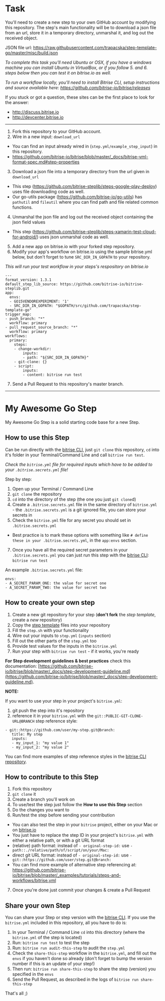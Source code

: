 # Task
You'll need to create a new step to your own GitHub account by modifying this repository. The step's main functionality will be to download a json file from an url, store it in a temporary directory, unmarshal it, and log out the received object.

JSON file url: https://raw.githubusercontent.com/trapacska/step-template-go/master/misc/build.json

*To complete this task you'll need Ubuntu or OSX, if you have a windows machine you can install Ubuntu in VirtualBox, or if you follow 5. and 6. steps below then you can test it on bitrise.io as well.*

*To run a workflow locally, you'll need to install Bitrise CLI, setup instructions and source available here: https://github.com/bitrise-io/bitrise/releases*

If you stuck or got a question, these sites can be the first place to look for the answer:
- http://discuss.bitrise.io
- http://devcenter.bitrise.io

---

1. Fork this repository to your GitHub account.
2. Wire in a new input: `download_url`
  * You can find an input already wired in (`step.yml/example_step_input`) in this repository.
  * https://github.com/bitrise-io/bitrise/blob/master/_docs/bitrise-yml-format-spec.md#step-properties  
3. Download a json file into a temporary directory from the url given in `download_url`
  * This step (https://github.com/bitrise-steplib/steps-google-play-deploy) uses file downloading code as well.
  * Our go-utils package (https://github.com/bitrise-io/go-utils) has `pathutil` and `fileutil` where you can find path  and file related common functions.
4. Unmarshal the json file and log out the received object containing the json field values
  * This step (https://github.com/bitrise-steplib/steps-xamarin-test-cloud-for-android/) uses json unmarshal code as well.
5. Add a new app on bitrise.io with your forked step repository.
6. Modify your app's workflow on bitrise.io using the sample bitrise.yml below, but don't forget to tune `SRC_DIR_IN_GOPATH` to your repository.

*This will run your test workflow in your steps's respository on bitrise.io*
```
---
format_version: 1.3.1
default_step_lib_source: https://github.com/bitrise-io/bitrise-steplib.git
app:
  envs:
  - GO15VENDOREXPERIMENT: '1'
  - SRC_DIR_IN_GOPATH: "$GOPATH/src/github.com/trapacska/step-template-go"
trigger_map:
- push_branch: "*"
  workflow: primary
- pull_request_source_branch: "*"
  workflow: primary
workflows:
  primary:
    steps:
    - change-workdir:
        inputs:
        - path: "${SRC_DIR_IN_GOPATH}"
    - git-clone: {}
    - script:
        inputs:
        - content: bitrise run test

```
7. Send a Pull Request to this repository's master branch.

---


# My Awesome Go Step

My Awesome Go Step is a solid starting code base for
a new Step.


## How to use this Step

Can be run directly with the [bitrise CLI](https://github.com/bitrise-io/bitrise),
just `git clone` this repository, `cd` into it's folder in your Terminal/Command Line
and call `bitrise run test`.

*Check the `bitrise.yml` file for required inputs which have to be
added to your `.bitrise.secrets.yml` file!*

Step by step:

1. Open up your Terminal / Command Line
2. `git clone` the repository
3. `cd` into the directory of the step (the one you just `git clone`d)
5. Create a `.bitrise.secrets.yml` file in the same directory of `bitrise.yml` - the `.bitrise.secrets.yml` is a git ignored file, you can store your secrets in
6. Check the `bitrise.yml` file for any secret you should set in `.bitrise.secrets.yml`
  * Best practice is to mark these options with something like `# define these in your .bitrise.secrets.yml`, in the `app:envs` section.
7. Once you have all the required secret parameters in your `.bitrise.secrets.yml` you can just run this step with the [bitrise CLI](https://github.com/bitrise-io/bitrise): `bitrise run test`

An example `.bitrise.secrets.yml` file:

```
envs:
- A_SECRET_PARAM_ONE: the value for secret one
- A_SECRET_PARAM_TWO: the value for secret two
```

## How to create your own step

1. Create a new git repository for your step (**don't fork** the *step template*, create a *new* repository)
2. Copy the [step template](https://github.com/bitrise-steplib/step-template) files into your repository
3. Fill the `step.sh` with your functionality
4. Wire out your inputs to `step.yml` (`inputs` section)
5. Fill out the other parts of the `step.yml` too
6. Provide test values for the inputs in the `bitrise.yml`
7. Run your step with `bitrise run test` - if it works, you're ready

__For Step development guidelines & best practices__ check this documentation: [https://github.com/bitrise-io/bitrise/blob/master/_docs/step-development-guideline.md](https://github.com/bitrise-io/bitrise/blob/master/_docs/step-development-guideline.md).

**NOTE:**

If you want to use your step in your project's `bitrise.yml`:

1. git push the step into it's repository
2. reference it in your `bitrise.yml` with the `git::PUBLIC-GIT-CLONE-URL@BRANCH` step reference style:

```
- git::https://github.com/user/my-step.git@branch:
   title: My step
   inputs:
   - my_input_1: "my value 1"
   - my_input_2: "my value 2"
```

You can find more examples of step reference styles
in the [bitrise CLI repository](https://github.com/bitrise-io/bitrise/blob/master/_examples/tutorials/steps-and-workflows/bitrise.yml#L65).

## How to contribute to this Step

1. Fork this repository
2. `git clone` it
3. Create a branch you'll work on
4. To use/test the step just follow the **How to use this Step** section
5. Do the changes you want to
6. Run/test the step before sending your contribution
  * You can also test the step in your `bitrise` project, either on your Mac or on [bitrise.io](https://www.bitrise.io)
  * You just have to replace the step ID in your project's `bitrise.yml` with either a relative path, or with a git URL format
  * (relative) path format: instead of `- original-step-id:` use `- path::./relative/path/of/script/on/your/Mac:`
  * direct git URL format: instead of `- original-step-id:` use `- git::https://github.com/user/step.git@branch:`
  * You can find more example of alternative step referencing at: https://github.com/bitrise-io/bitrise/blob/master/_examples/tutorials/steps-and-workflows/bitrise.yml
7. Once you're done just commit your changes & create a Pull Request


## Share your own Step

You can share your Step or step version with the [bitrise CLI](https://github.com/bitrise-io/bitrise). If you use the `bitrise.yml` included in this repository, all you have to do is:

1. In your Terminal / Command Line `cd` into this directory (where the `bitrise.yml` of the step is located)
1. Run: `bitrise run test` to test the step
1. Run: `bitrise run audit-this-step` to audit the `step.yml`
1. Check the `share-this-step` workflow in the `bitrise.yml`, and fill out the
   `envs` if you haven't done so already (don't forget to bump the version number if this is an update
   of your step!)
1. Then run: `bitrise run share-this-step` to share the step (version) you specified in the `envs`
1. Send the Pull Request, as described in the logs of `bitrise run share-this-step`

That's all ;)
